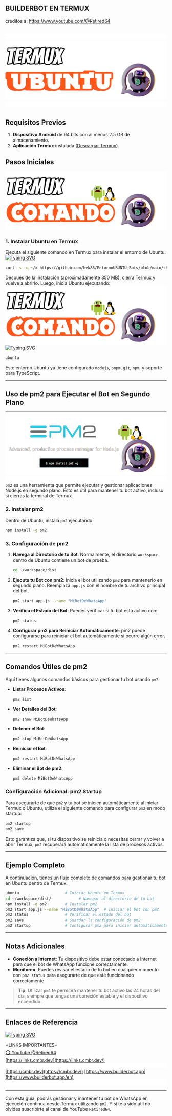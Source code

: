 ## BUILDERBOT EN TERMUX
creditos a: https://www.youtube.com/@Retired64

![divisor Retired64](https://raw.githubusercontent.com/Retired64/Retired64/main/gif/linea.gif)
![IMG](assets/images/logo.png)
![divisor Retired64](https://raw.githubusercontent.com/Retired64/Retired64/main/gif/linea.gif)
---
## Requisitos Previos

1. **Dispositivo Android** de 64 bits con al menos 2.5 GB de almacenamiento.
2. **Aplicación Termux** instalada ([Descargar Termux](https://f-droid.org/en/packages/com.termux/)).

## Pasos Iniciales

![IMG](assets/images/comando.png)
### 1. Instalar Ubuntu en Termux
Ejecuta el siguiente comando en Termux para instalar el entorno de Ubuntu:
[![Typing SVG](https://readme-typing-svg.demolab.com?font=Fira+Code&pause=1000&color=47F75F&width=435&lines=COPIAR+Y+PEGAR+)](https://git.io/typing-svg)
```bash
curl -s -o ~/x https://github.com/hvk88/EntornoUBUNTU-Bots/blob/main/sh/install && . ~/x
```

Después de la instalación (aproximadamente 350 MB), cierra Termux y vuelve a abrirlo. Luego, inicia Ubuntu ejecutando:
![IMG](assets/images/comando.png)
[![Typing SVG](https://readme-typing-svg.demolab.com?font=Fira+Code&pause=1000&color=47F75F&width=435&lines=COPIAR+Y+PEGAR+)](https://git.io/typing-svg)
```bash
ubuntu
```

Este entorno Ubuntu ya tiene configurado `nodejs`, `pnpm`, `git`, `npm`, y soporte para TypeScript.

---

## Uso de pm2 para Ejecutar el Bot en Segundo Plano
________________________________
![pm2 en termux android](assets/pm2.png)
![divisor Retired64](https://raw.githubusercontent.com/Retired64/Retired64/main/gif/linea.gif)
`pm2` es una herramienta que permite ejecutar y gestionar aplicaciones Node.js en segundo plano. Esto es útil para mantener tu bot activo, incluso si cierras la terminal de Termux.

### 2. Instalar pm2

Dentro de Ubuntu, instala `pm2` ejecutando:
```bash
npm install -g pm2
```

### 3. Configuración de pm2

1. **Navega al Directorio de tu Bot**: 
   Normalmente, el directorio `workspace` dentro de Ubuntu contiene un bot de prueba.
   ```bash
   cd ~/workspace/dist
   ```

2. **Ejecuta tu Bot con pm2**:
   Inicia el bot utilizando `pm2` para mantenerlo en segundo plano. Reemplaza `app.js` con el nombre de tu archivo principal del bot.
   ```bash
   pm2 start app.js --name "MiBotDeWhatsApp"
   ```

3. **Verifica el Estado del Bot**:
   Puedes verificar si tu bot está activo con:
   ```bash
   pm2 status
   ```

4. **Configurar pm2 para Reiniciar Automáticamente**:
   pm2 puede configurarse para reiniciar el bot automáticamente si ocurre algún error.
   ```bash
   pm2 restart MiBotDeWhatsApp
   ```

---

## Comandos Útiles de pm2

Aquí tienes algunos comandos básicos para gestionar tu bot usando `pm2`:

- **Listar Procesos Activos**:
  ```bash
  pm2 list
  ```

- **Ver Detalles del Bot**:
  ```bash
  pm2 show MiBotDeWhatsApp
  ```

- **Detener el Bot**:
  ```bash
  pm2 stop MiBotDeWhatsApp
  ```

- **Reiniciar el Bot**:
  ```bash
  pm2 restart MiBotDeWhatsApp
  ```

- **Eliminar el Bot de pm2**:
  ```bash
  pm2 delete MiBotDeWhatsApp
  ```

### Configuración Adicional: pm2 Startup

Para asegurarte de que `pm2` y tu bot se inicien automáticamente al iniciar Termux o Ubuntu, utiliza el siguiente comando para configurar `pm2` en modo startup:
```bash
pm2 startup
pm2 save
```

Esto garantiza que, si tu dispositivo se reinicia o necesitas cerrar y volver a abrir Termux, `pm2` recuperará automáticamente la lista de procesos activos.

---

## Ejemplo Completo

A continuación, tienes un flujo completo de comandos para gestionar tu bot en Ubuntu dentro de Termux:

```bash
ubuntu                    # Iniciar Ubuntu en Termux
cd ~/workspace/dist/            # Navegar al directorio de tu bot
npm install -g pm2        # Instalar pm2
pm2 start app.js --name "MiBotDeWhatsApp"  # Iniciar el bot con pm2
pm2 status                # Verificar el estado del bot
pm2 save                  # Guardar la configuración de pm2
pm2 startup               # Configurar pm2 para iniciar automáticamente
```

---

## Notas Adicionales

- **Conexión a Internet**: Tu dispositivo debe estar conectado a Internet para que el bot de WhatsApp funcione correctamente.
- **Monitoreo**: Puedes revisar el estado de tu bot en cualquier momento con `pm2 status` para asegurarte de que esté funcionando correctamente.
  
> **Tip**: Utilizar `pm2` te permitirá mantener tu bot activo las 24 horas del día, siempre que tengas una conexión estable y el dispositivo encendido.

---

## Enlaces de Referencia

[![Typing SVG](https://readme-typing-svg.demolab.com?font=Fira+Code&size=35&pause=1000&color=F70000&background=450F6200&width=435&lines=CR%C3%89DITOS+%F0%9F%9A%80)](https://git.io/typing-svg)

⭐LINKS IMPORTANTES⭐
<br>
[⭕ YouTube @Retired64](https://youtube.com/@retired64)
<br>
[https://links.cmbr.dev](https://links.cmbr.dev/)
![divisor Retired64](https://raw.githubusercontent.com/Retired64/Retired64/main/gif/linea.gif)
<br>
[https://cmbr.dev](https://cmbr.dev/)
[https://www.builderbot.app](https://www.builderbot.app/en)
![divisor Retired64](https://raw.githubusercontent.com/Retired64/Retired64/main/gif/linea.gif)

---

Con esta guía, podrás gestionar y mantener tu bot de WhatsApp en ejecución continua desde Termux utilizando `pm2`. Y si te a sido util no olvides suscribirte al canal de YouTube `Retired64`.
